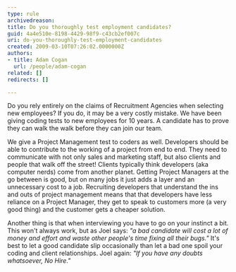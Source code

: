```yaml
---
type: rule
archivedreason: 
title: Do you thoroughly test employment candidates?
guid: 4a4e510e-8198-4429-98f9-c43cb2ef007c
uri: do-you-thoroughly-test-employment-candidates
created: 2009-03-10T07:26:02.0000000Z
authors:
- title: Adam Cogan
  url: /people/adam-cogan
related: []
redirects: []

---
```


Do you rely entirely on the claims of Recruitment Agencies when selecting new employees? If you do, it may be a very costly mistake. We have been giving coding tests to new employees for 10 years. A candidate has to prove they can walk the walk before they can join our team.

<!--endintro-->

We give a Project Management test to coders as well. Developers should be able to contribute to the working of a project from end to end. They need to communicate with not only sales and marketing staff, but also clients and people that walk off the street! Clients typically think developers (aka computer nerds) come from another planet. Getting Project Managers at the go between is good, but on many jobs it just adds a layer and an unnecessary cost to a job. Recruiting developers that understand the ins and outs of project management means that that developers have less reliance on a Project Manager, they get to speak to customers more (a very good thing) and the customer gets a cheaper solution.

Another thing is that when interviewing you have to go on your instinct a bit. This won't always work, but as Joel says: _"a bad candidate will cost a lot of money and effort and waste other people's time fixing all their bugs."_ It's best to let a good candidate slip occasionally than let a bad one spoil your coding and client relationships. Joel again: _"If you have any doubts whatsoever, No Hire."_
